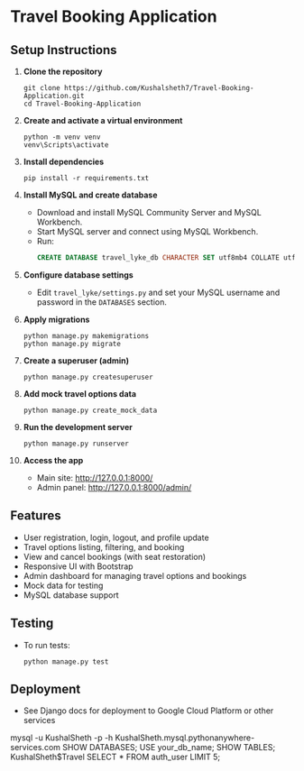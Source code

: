 
# Travel Booking Application

## Setup Instructions

1. **Clone the repository**
   ```
   git clone https://github.com/Kushalsheth7/Travel-Booking-Application.git
   cd Travel-Booking-Application
   ```

2. **Create and activate a virtual environment**
   ```
   python -m venv venv
   venv\Scripts\activate
   ```

3. **Install dependencies**
   ```
   pip install -r requirements.txt
   ```

4. **Install MySQL and create database**
   - Download and install MySQL Community Server and MySQL Workbench.
   - Start MySQL server and connect using MySQL Workbench.
   - Run:
     ```sql
     CREATE DATABASE travel_lyke_db CHARACTER SET utf8mb4 COLLATE utf8mb4_unicode_ci;
     ```

5. **Configure database settings**
   - Edit `travel_lyke/settings.py` and set your MySQL username and password in the `DATABASES` section.

6. **Apply migrations**
   ```
   python manage.py makemigrations
   python manage.py migrate
   ```

7. **Create a superuser (admin)**
   ```
   python manage.py createsuperuser
   ```

8. **Add mock travel options data**
   ```
   python manage.py create_mock_data
   ```

9. **Run the development server**
   ```
   python manage.py runserver
   ```

10. **Access the app**
    - Main site: http://127.0.0.1:8000/
    - Admin panel: http://127.0.0.1:8000/admin/

## Features
- User registration, login, logout, and profile update
- Travel options listing, filtering, and booking
- View and cancel bookings (with seat restoration)
- Responsive UI with Bootstrap
- Admin dashboard for managing travel options and bookings
- Mock data for testing
- MySQL database support

## Testing
- To run tests:
  ```
  python manage.py test
  ```

## Deployment
- See Django docs for deployment to Google Cloud Platform or other services


mysql -u KushalSheth -p -h KushalSheth.mysql.pythonanywhere-services.com
SHOW DATABASES;
USE your_db_name;
SHOW TABLES;
KushalSheth$Travel
SELECT * FROM auth_user LIMIT 5;
